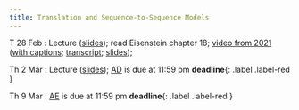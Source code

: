 ```yaml
---
title: Translation and Sequence-to-Sequence Models
---
```


T 28 Feb
: Lecture ([slides](../assets/slides/seq2seq.pdf)); read Eisenstein chapter 18; [video from 2021](https://drive.google.com/file/d/18J0RTgezne5rfu5f9ryaA4Yu1V567q28/view?usp=sharing) ([with captions](https://drive.google.com/file/d/1Sej4uNP5bjH0Cot73QKVu5ymHbRWwbN7/view?usp=sharing); [transcript](https://drive.google.com/file/d/1UR1RuQCQHVHn4CL5KabtlnVK7DLnt0WK/view?usp=sharing); [slides](https://drive.google.com/file/d/1BZ6IKDjn12TI8Vg-uf0PvSMZg_C1T9gm/view?usp=sharing));  

Th 2 Mar
: Lecture ([slides](../assets/slides/seq2seq.pdf)); [AD](../assets/docs/AD.pdf) is due at 11:59 pm **deadline**{: .label .label-red } 


Th 9  Mar
: [AE](../assets/docs/AE.pdf) is due at 11:59 pm **deadline**{: .label .label-red } 

